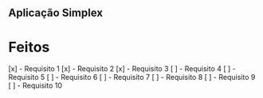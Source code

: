 ## Aplicação Simplex

# Feitos

[x] - Requisito  1
[x] - Requisito  2
[x] - Requisito  3
[ ] - Requisito  4
[ ] - Requisito  5
[ ] - Requisito  6
[ ] - Requisito  7
[ ] - Requisito  8
[ ] - Requisito  9
[ ] - Requisito 10

